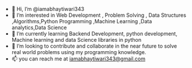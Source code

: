 - 👋 Hi, I’m @iamabhaytiwari343
- 👀 I’m interested in Web Development , Problem Solving , Data Structures ,Algorithms,Python Programming ,Machine Learning ,Data analytics,Data Science
- 🌱 I’m currently learning Backend Development, python development, Machine learning and data Science libraries in python
- 💞️ I’m looking to contribute and collaborate in the near future to solve real world problems using my programming knowledge. 
- 📫 you can reach me at iamabhaytiwari343@gmail.com

<!---
iamabhaytiwari343/iamabhaytiwari343 is a ✨ special ✨ repository because its `README.md` (this file) appears on your GitHub profile.
You can click the Preview link to take a look at your changes.
--->
